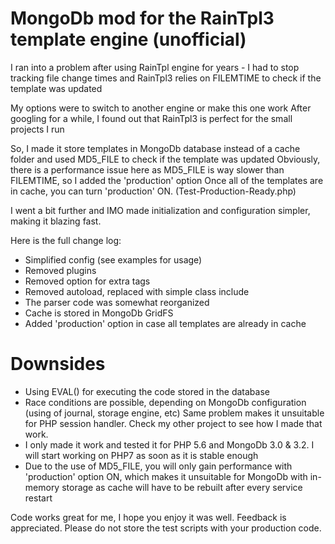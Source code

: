 MongoDb mod for the RainTpl3 template engine (unofficial)
===================

I ran into a problem after using RainTpl engine for years - 
I had to stop tracking file change times and RainTpl3 relies on FILEMTIME to check if the template was updated

My options were to switch to another engine or make this one work
After googling for a while, I found out that RainTpl3 is perfect for the small projects I run

So, I made it store templates in MongoDb database instead of a cache folder and used MD5_FILE to check if the template was updated
Obviously, there is a performance issue here as MD5_FILE is way slower than FILEMTIME, so I added the 'production' option
Once all of the templates are in cache, you can turn 'production' ON. (Test-Production-Ready.php)

I went a bit further and IMO made initialization and configuration simpler, making it blazing fast.

Here is the full change log:

- Simplified config (see examples for usage)
- Removed plugins
- Removed option for extra tags
- Removed autoload, replaced with simple class include
- The parser code was somewhat reorganized
- Cache is stored in MongoDb GridFS
- Added 'production' option in case all templates are already in cache

Downsides
=============
- Using EVAL() for executing the code stored in the database
- Race conditions are possible, depending on MongoDb configuration (using of journal, storage engine, etc)
  Same problem makes it unsuitable for PHP session handler. Check my other project to see how I made that work.
- I only made it work and tested it for PHP 5.6 and MongoDb 3.0 & 3.2. I will start working on PHP7 as soon as it is stable enough
- Due to the use of MD5_FILE, you will only gain performance with 'production' option ON, 
  which makes it unsuitable for MongoDb with in-memory storage as cache will have to be rebuilt after every service restart

Code works great for me, I hope you enjoy it was well. Feedback is appreciated.
Please do not store the test scripts with your production code.

